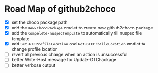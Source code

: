 # Road Map of github2choco

- [x] set the choco package path
- [x] add the `New-ChocoPackage` cmdlet to create new github2choco package
- [x] add the `Compelete-nuspecTemplate` to automatically fill nuspec file template
- [x] add `Set-GTCProfileLocation` and `Get-GTCProfileLocation` cmdlet to change profile location
- [ ] revert all previous change when an action is unsuccessful
- [ ] better Write-Host message for Update-GTCPackage
- [ ] better verbose output 
